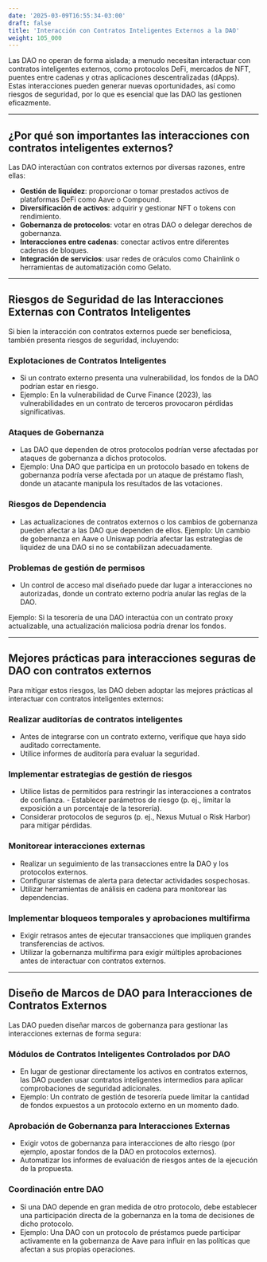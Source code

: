 ```yaml
---
date: '2025-03-09T16:55:34-03:00'
draft: false
title: 'Interacción con Contratos Inteligentes Externos a la DAO'
weight: 105_000
---
```


Las DAO no operan de forma aislada; a menudo necesitan interactuar con contratos inteligentes externos, como protocolos DeFi, mercados de NFT, puentes entre cadenas y otras aplicaciones descentralizadas (dApps). Estas interacciones pueden generar nuevas oportunidades, así como riesgos de seguridad, por lo que es esencial que las DAO las gestionen eficazmente.

---

## **¿Por qué son importantes las interacciones con contratos inteligentes externos?**

Las DAO interactúan con contratos externos por diversas razones, entre ellas:
- **Gestión de liquidez**: proporcionar o tomar prestados activos de plataformas DeFi como Aave o Compound.
- **Diversificación de activos**: adquirir y gestionar NFT o tokens con rendimiento.
- **Gobernanza de protocolos**: votar en otras DAO o delegar derechos de gobernanza.
- **Interacciones entre cadenas**: conectar activos entre diferentes cadenas de bloques.
- **Integración de servicios**: usar redes de oráculos como Chainlink o herramientas de automatización como Gelato.

---

## **Riesgos de Seguridad de las Interacciones Externas con Contratos Inteligentes**

Si bien la interacción con contratos externos puede ser beneficiosa, también presenta riesgos de seguridad, incluyendo:

### **Explotaciones de Contratos Inteligentes**
- Si un contrato externo presenta una vulnerabilidad, los fondos de la DAO podrían estar en riesgo.
- Ejemplo: En la vulnerabilidad de Curve Finance (2023), las vulnerabilidades en un contrato de terceros provocaron pérdidas significativas.

### **Ataques de Gobernanza**
- Las DAO que dependen de otros protocolos podrían verse afectadas por ataques de gobernanza a dichos protocolos.
- Ejemplo: Una DAO que participa en un protocolo basado en tokens de gobernanza podría verse afectada por un ataque de préstamo flash, donde un atacante manipula los resultados de las votaciones.

### **Riesgos de Dependencia**
- Las actualizaciones de contratos externos o los cambios de gobernanza pueden afectar a las DAO que dependen de ellos. Ejemplo: Un cambio de gobernanza en Aave o Uniswap podría afectar las estrategias de liquidez de una DAO si no se contabilizan adecuadamente.

### **Problemas de gestión de permisos**
- Un control de acceso mal diseñado puede dar lugar a interacciones no autorizadas, donde un contrato externo podría anular las reglas de la DAO.

Ejemplo: Si la tesorería de una DAO interactúa con un contrato proxy actualizable, una actualización maliciosa podría drenar los fondos.

---

## **Mejores prácticas para interacciones seguras de DAO con contratos externos**

Para mitigar estos riesgos, las DAO deben adoptar las mejores prácticas al interactuar con contratos inteligentes externos:

### **Realizar auditorías de contratos inteligentes**
- Antes de integrarse con un contrato externo, verifique que haya sido auditado correctamente.
- Utilice informes de auditoría para evaluar la seguridad.

### **Implementar estrategias de gestión de riesgos**
- Utilice listas de permitidos para restringir las interacciones a contratos de confianza. - Establecer parámetros de riesgo (p. ej., limitar la exposición a un porcentaje de la tesorería).
- Considerar protocolos de seguros (p. ej., Nexus Mutual o Risk Harbor) para mitigar pérdidas.

### **Monitorear interacciones externas**
- Realizar un seguimiento de las transacciones entre la DAO y los protocolos externos.
- Configurar sistemas de alerta para detectar actividades sospechosas.
- Utilizar herramientas de análisis en cadena para monitorear las dependencias.

### **Implementar bloqueos temporales y aprobaciones multifirma**
- Exigir retrasos antes de ejecutar transacciones que impliquen grandes transferencias de activos.
- Utilizar la gobernanza multifirma para exigir múltiples aprobaciones antes de interactuar con contratos externos.

---

## **Diseño de Marcos de DAO para Interacciones de Contratos Externos**

Las DAO pueden diseñar marcos de gobernanza para gestionar las interacciones externas de forma segura:

### **Módulos de Contratos Inteligentes Controlados por DAO**
- En lugar de gestionar directamente los activos en contratos externos, las DAO pueden usar contratos inteligentes intermedios para aplicar comprobaciones de seguridad adicionales.
- Ejemplo: Un contrato de gestión de tesorería puede limitar la cantidad de fondos expuestos a un protocolo externo en un momento dado.

### **Aprobación de Gobernanza para Interacciones Externas**
- Exigir votos de gobernanza para interacciones de alto riesgo (por ejemplo, apostar fondos de la DAO en protocolos externos).
- Automatizar los informes de evaluación de riesgos antes de la ejecución de la propuesta.

### **Coordinación entre DAO**
- Si una DAO depende en gran medida de otro protocolo, debe establecer una participación directa de la gobernanza en la toma de decisiones de dicho protocolo.
- Ejemplo: Una DAO con un protocolo de préstamos puede participar activamente en la gobernanza de Aave para influir en las políticas que afectan a sus propias operaciones.